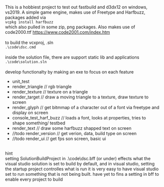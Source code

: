 <!-- https://github.com/darsaveli/Readme-Markdown-Syntax -->

This is a hobbiest project to test out fastbuild and d3dx12 on windows, vs2019. 
A simple game engine, makes use of Freetype and Harfbuzz, packages added via<br>
`vcpkg install harfbuzz`<br>
which also pulled in some zip, png packages. Also makes use of code2000.ttf  <https://www.code2001.com/index.htm><br>
<br>
to build the vcxproj, .sln<br>
`.\code\dsc.cmd`<br>
<br>
inside the solution file, there are support static lib and applications<br>
`.\code\solution.sln`<br>
<br>
develop functionalty by making an exe to focus on each feature
* unit_test
* render_triangle // rgb triangle
* render_texture // texture on a triangle
* render_target // draw a moving triangle to a texture, draw texture to screen
* render_glyph // get bitmmap of a character out of a font via freetype and display on screen
* console_test_harf_buzz // loads a font, looks at properties, tries to shape something/ testbed
* render_text // draw some harfbuzz shapped text on screen
* //todo render_version // get verion, data, build type on screen
* //todo render_ui // get fps son screen, basic ui
<br>
hint<br>
setting SolutionBuildProject in .\code\dsc.bff (or under) effects what the visual studio solution is set to build by default, and in visual studio, setting the startup project controlles what is run
it is very easy to have visual studio set to run something that is not being built. have yet to fins a setting in bff to enable every project to build
